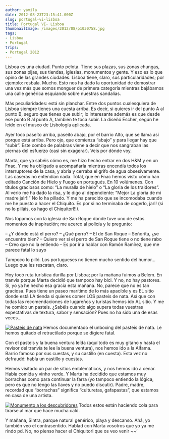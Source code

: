 ```yaml
---
author: yamila
date: 2012-08-23T23:15:41.000Z
slug: portugal-vi-lisboa
title: Portugal VI- Lisboa
thumbnailImage: /images/2012/08/p1030758.jpg
tags:
- Lisboa
- Portugal
trips:
- Portugal 2012
---
```



Lisboa es una ciudad. Punto pelota. Tiene sus plazas, sus zonas chungas, sus zonas pijas, sus tiendas, iglesias, monumentos y gente. Y eso es lo que opino de las grandes ciudades. Lisboa tiene, claro, sus particularidades; por ejemplo: resbala. Mucho. Esto nos ha dado la oportunidad de demostrar una vez más que somos monguer de primera categoría mientras bajábamos una calle genérica esquiando sobre nuestras sandalias.

Más peculiaridades: está sin planchar. Entre dos puntos cualesquiera de Lisboa siempre tienes una cuesta arriba. Es decir, si quieres ir del punto A al punto B, seguro que tienes que subir; lo interesante además es que desde ese punto B al punto A, también te toca subir. La diseñó Escher, según he leído en el museo de Lisbología aplicada.

Ayer tocó paseíto arriba, paseíto abajo, por el barrio Alto, que se llama así porque está arriba. Pero ojo, que comienza “abajo” y para llegar hay que “subir”. Este combo de palabras viene a decir que nos sangraban las piernas del esfuerzo (casi sin exagerar). Veis por dónde voy.

Marta, que ya sabéis cómo es, me hizo hecho entrar en dos H&M y en un Fnac. Y me ha obligado a acompañarla mientras encendía todos los interruptores de la casa, y abría y cerraba el grifo de agua obsesivamente. Las caseras no entendían nada. Total, que en Fnac hemos visto cómo han editado Canción de Hielo y Fuego en portugués. En 10 volúmenes. Con títulos graciosos como: “La muralla de hielo” o “La gloria de los traidores”. Al verlo me ha dado la risa, y le digo al dependiente: “Mejor La gloria de mi madre jalr!!” No lo ha pillado. Y me ha parecido que se incomodaba cuando me he puesto a hacer el Chiquito. Es por si no terminaba de cogerlo, jarl! (si no lo pilláis, os hago el Chiquitorl!!).

Nos topamos con la iglesia de San Roque donde tuve uno de estos momentos de inspiración; me acerco al policía y le pregunto:

– ¿Y dónde está el perro?
 – ¿Qué perro?
 – El de San Roque
 – Señorita, ¿se encuentra bien?
 – Quiero ver si el perro de San Roque tiene o no tiene rabo
 – Creo que no la entiendo
 – Es por ir a hablar con Ramón Ramírez, que me parece fatal lo suyo

Tampoco lo pilló. Los portugueses no tienen mucho sentido del humor… Luego que les rescatan, claro.

Hoy tocó ruta turística durilla por Lisboa; por la mañana fuimos a Belem. En tranvía porque Marta decidió que tampoco hay bici. Y no, no hay pastores. Sí, yo ya he hecho esa gracia esta mañana. No, parece que no es tan graciosa. Pues tiene un paseo marítimo de lo más apacible y es EL sitio donde está LA tienda si quieres comer LOS pasteis de nata. Así que con todas las recomendaciones de lugareños y turistas hemos ido AL sitio. Y me he comido un pasteis. ¿Sabéis cuando algo supera todas vuestras expectativas de textura, sabor y sensación? Pues no ha sido una de esas veces…

[![](/images/2012/08/p1030758.jpg "Pasteis de nata")](/images/2012/08/p1030758.jpg#full)
Hemos documentado el unboxing del pasteis de nata. Le hemos quitado el retractilado porque se digiere fatal.

Con el pasteis y la buena ventura leída (aquí todo es muy gitano y hasta el revisor del tranvía te lee la buena ventura), nos hemos ido a la Alfama. Barrio famoso por sus cuestas, y su castillo (en cuesta). Esta vez no defraudó: había un castillo y cuestas.

Hemos visitado un par de sitios emblemáticos, y nos hemos ido a cenar. Había comida y vinho verde. Y Marta ha decidido que estamos muy borrachas como para continuar la farra (yo tampoco entiendo la lógica, pero es que no tengo las llaves y no puedo discutir). Padre, madre, recordad que “borrachas” significa “culturetas, gafapastas”, que estamos en casa de una artista.

[![](/images/2012/08/p1030775.jpg "Monumento a los descubridores")](/images/2012/08/p1030775.jpg#small)
Todos estos están haciendo cola para tirarse al mar que hace mucha caló.

Y mañana, Sintra, parque natural genérico, playa y descanso. Ahá, yo también veo el contrasentido. Hablad con Marta vosotros que yo ya me rindo
pd. No, no pienso hacer el Chiquitorl que os veo venir ~~’


